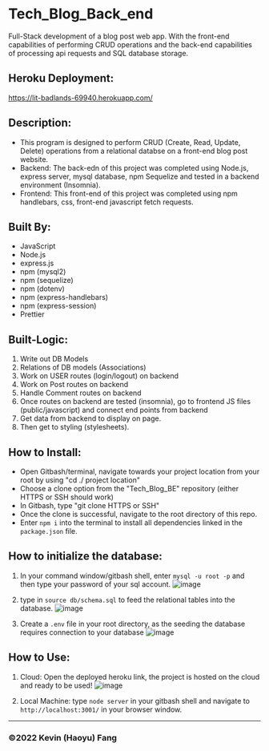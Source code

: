 # Tech_Blog_Back_end

Full-Stack development of a blog post web app. With the front-end capabilities of performing CRUD operations and the back-end capabilities of processing api requests and SQL database storage.

## Heroku Deployment: 
https://lit-badlands-69940.herokuapp.com/

## Description:

* This program is designed to perform CRUD (Create, Read, Update, Delete) operations from a relational databse on a front-end blog post website.
* Backend: The back-edn of this project was completed using Node.js, express server, mysql database, npm Sequelize and tested in a backend environment (Insomnia).
* Frontend: This front-end of this project was completed using npm handlebars, css, front-end javascript fetch requests.

## Built By:
* JavaScript
* Node.js
* express.js
* npm (mysql2)
* npm (sequelize)
* npm (dotenv)
* npm (express-handlebars)
* npm (express-session)
* Prettier

## Built-Logic:
1. Write out DB Models
2. Relations of DB models (Associations)
3. Work on USER routes (login/logout) on backend
4. Work on Post routes on backend
5. Handle Comment routes on backend
6. Once routes on backend are tested (insomnia), go to frontend JS files (public/javascript) and connect end points from backend 
7. Get data from backend to display on page.
8. Then get to styling (stylesheets).


## How to Install:
* Open Gitbash/terminal, navigate towards your project location from your root by using "cd ./ project location"
* Choose a clone option from the "Tech_Blog_BE" repository (either HTTPS or SSH should work)
* In Gitbash, type "git clone HTTPS or SSH"
* Once the clone is successful, navigate to the root directory of this repo.
* Enter `npm i` into the terminal to install all dependencies linked in the `package.json` file.

## How to initialize the database:
1. In your command window/gitbash shell, enter `mysql -u root -p` and then type your password of your sql account.
![image](https://user-images.githubusercontent.com/95199209/169615610-46de210e-2e5b-4b8b-8c59-6ee869850ec2.png)

2. type in `source db/schema.sql` to feed the relational tables into the database.
![image](https://user-images.githubusercontent.com/95199209/169615691-104af2c3-036e-46bc-9c4e-aca7b25d122d.png)

3. Create a `.env` file in your root directory, as the seeding the database requires connection to your database
![image](https://user-images.githubusercontent.com/95199209/169618317-6fc8da0c-3f44-417d-be33-a0fd645e5e57.png)

## How to Use:
1. Cloud: Open the deployed heroku link, the project is hosted on the cloud and ready to be used!
![image](https://user-images.githubusercontent.com/95199209/170844491-ad3d6f72-9186-4734-a54d-7e40100f6ceb.png)

2. Local Machine: type `node server` in your gitbash shell and navigate to `http://localhost:3001/` in your browser window.


---

### ©️2022 Kevin (Haoyu) Fang









